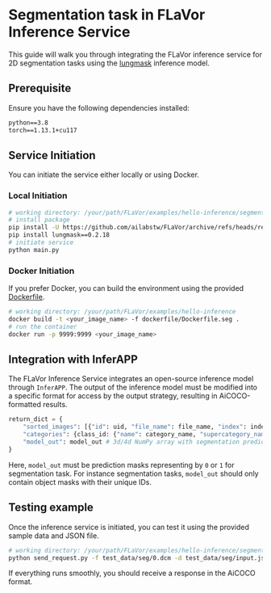 # Segmentation task in FLaVor Inference Service

This guide will walk you through integrating the FLaVor inference service for 2D segmentation tasks using the [lungmask](https://github.com/JoHof/lungmask) inference model.

## Prerequisite

Ensure you have the following dependencies installed:

```txt
python==3.8
torch==1.13.1+cu117
```

## Service Initiation

You can initiate the service either locally or using Docker.

### Local Initiation

```bash
# working directory: /your/path/FLaVor/examples/hello-inference/segmentation_example
# install package
pip install -U https://github.com/ailabstw/FLaVor/archive/refs/heads/release/stable.zip && pip install "flavor[infer]"
pip install lungmask==0.2.18
# initiate service
python main.py
```

### Docker Initiation

If you prefer Docker, you can build the environment using the provided [Dockerfile](./Dockerfile).

```bash
# working directory: /your/path/FLaVor/examples/hello-inference
docker build -t <your_image_name> -f dockerfile/Dockerfile.seg .
# run the container
docker run -p 9999:9999 <your_image_name>
```

## Integration with InferAPP

The FLaVor Inference Service integrates an open-source inference model through `InferAPP`. The output of the inference model must be modified into a specific format for access by the output strategy, resulting in AiCOCO-formatted results.

```python
return_dict = {
    "sorted_images": [{"id": uid, "file_name": file_name, "index": index, ...}, ...],
    "categories": {class_id: {"name": category_name, "supercategory_name": supercategory_name, display: True, ...}, ...},
    "model_out": model_out # 3d/4d NumPy array with segmentation predictions
}
```

Here, `model_out` must be prediction masks representing by `0` or `1` for segmentation task. For instance segmentation tasks, `model_out` should only contain object masks with their unique IDs.

## Testing example

Once the inference service is initiated, you can test it using the provided sample data and JSON file.

```bash
# working directory: /your/path/FLaVor/examples/hello-inference/segmentation_example
python send_request.py -f test_data/seg/0.dcm -d test_data/seg/input.json
```

If everything runs smoothly, you should receive a response in the AiCOCO format.
